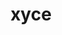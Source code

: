 ---
title: "xyce"
layout: cache
categories: [package, develop-2024-01-07]
meta: {"versions": ["7.7.0"], "compilers": ["gcc@=11.4.0", "gcc@=9.4.0", "oneapi@=2023.2.0"], "oss": ["ubuntu20.04"], "platforms": ["linux"], "targets": ["neoverse_v1", "ppc64le", "x86_64_v3"], "stacks": ["e4s", "e4s-neoverse_v1", "e4s-oneapi", "e4s-power", "root"], "num_specs": 4, "num_specs_by_stack": {"root": 4, "e4s-neoverse_v1": 1, "e4s-power": 1, "e4s": 1, "e4s-oneapi": 1}}
spec_details: [{"hash": "tx5cyndgr7lo2hievmqpyfncbgy2uvql", "compiler": "gcc@=11.4.0", "versions": ["7.7.0"], "os": "ubuntu20.04", "platform": "linux", "target": "neoverse_v1", "variants": ["build_system=cmake", "build_type=Release", "cxxstd=11", "generator=make", "~ipo", "+mpi", "patches=4d47cd1,62c3d0c", "~plugin", "+pymi", "+pymi_static_tpls", "+shared"], "stacks": ["root", "e4s-neoverse_v1"], "size": "-", "tarball": "https://binaries.spack.io/releases/develop-2024-01-07/build_cache/linux-ubuntu20.04-neoverse_v1/gcc-11.4.0/xyce-7.7.0/linux-ubuntu20.04-neoverse_v1-gcc-11.4.0-xyce-7.7.0-tx5cyndgr7lo2hievmqpyfncbgy2uvql.spack"}, {"hash": "q5aidjhypsdkdz26y25c23v57yp6lul2", "compiler": "gcc@=9.4.0", "versions": ["7.7.0"], "os": "ubuntu20.04", "platform": "linux", "target": "ppc64le", "variants": ["build_system=cmake", "build_type=Release", "cxxstd=11", "generator=make", "~ipo", "+mpi", "patches=4d47cd1,62c3d0c", "~plugin", "+pymi", "+pymi_static_tpls", "+shared"], "stacks": ["e4s-power", "root"], "size": "-", "tarball": "https://binaries.spack.io/releases/develop-2024-01-07/build_cache/linux-ubuntu20.04-ppc64le/gcc-9.4.0/xyce-7.7.0/linux-ubuntu20.04-ppc64le-gcc-9.4.0-xyce-7.7.0-q5aidjhypsdkdz26y25c23v57yp6lul2.spack"}, {"hash": "j5y2h2hsrmeowfq4lwxdeifm7vlyk66r", "compiler": "gcc@=11.4.0", "versions": ["7.7.0"], "os": "ubuntu20.04", "platform": "linux", "target": "x86_64_v3", "variants": ["build_system=cmake", "build_type=Release", "cxxstd=11", "generator=make", "~ipo", "+mpi", "patches=4d47cd1,62c3d0c", "~plugin", "+pymi", "+pymi_static_tpls", "+shared"], "stacks": ["e4s", "root"], "size": "-", "tarball": "https://binaries.spack.io/releases/develop-2024-01-07/build_cache/linux-ubuntu20.04-x86_64_v3/gcc-11.4.0/xyce-7.7.0/linux-ubuntu20.04-x86_64_v3-gcc-11.4.0-xyce-7.7.0-j5y2h2hsrmeowfq4lwxdeifm7vlyk66r.spack"}, {"hash": "iujocozgn7uojo2uxmwpucz5qhxcnz47", "compiler": "oneapi@=2023.2.0", "versions": ["7.7.0"], "os": "ubuntu20.04", "platform": "linux", "target": "x86_64_v3", "variants": ["build_system=cmake", "build_type=Release", "cxxstd=11", "generator=make", "~ipo", "+mpi", "patches=4d47cd1,62c3d0c", "~plugin", "+pymi", "+pymi_static_tpls", "+shared"], "stacks": ["e4s-oneapi", "root"], "size": "-", "tarball": "https://binaries.spack.io/releases/develop-2024-01-07/build_cache/linux-ubuntu20.04-x86_64_v3/oneapi-2023.2.0/xyce-7.7.0/linux-ubuntu20.04-x86_64_v3-oneapi-2023.2.0-xyce-7.7.0-iujocozgn7uojo2uxmwpucz5qhxcnz47.spack"}]
---